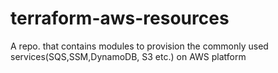 # terraform-aws-resources
A repo. that contains modules to provision the commonly used services(SQS,SSM,DynamoDB, S3 etc.) on AWS platform
